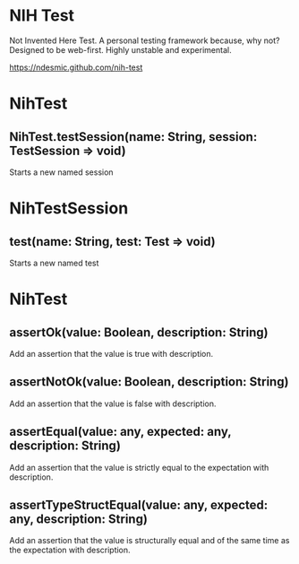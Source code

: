NIH Test
========

Not Invented Here Test.  A personal testing framework because, why not?  Designed to be web-first.  Highly unstable and experimental.

https://ndesmic.github.com/nih-test


NihTest
=======

NihTest.testSession(name: String, session: TestSession => void)
---------------------------

Starts a new named session


NihTestSession
===========

test(name: String, test: Test => void)
---------------------------

Starts a new named test

NihTest
===========

assertOk(value: Boolean, description: String)
---------------------------

Add an assertion that the value is true with description.

assertNotOk(value: Boolean, description: String)
---------------------------

Add an assertion that the value is false with description.

assertEqual(value: any, expected: any, description: String)
---------------------------

Add an assertion that the value is strictly equal to the expectation with description.

assertTypeStructEqual(value: any, expected: any, description: String)
---------------------------

Add an assertion that the value is structurally equal and of the same time as the expectation with description.